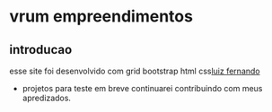 # vrum empreendimentos

## introducao

esse site foi desenvolvido com grid bootstrap
 html css[luiz fernando]()


 * projetos para teste em breve continuarei contribuindo 
 com meus apredizados.